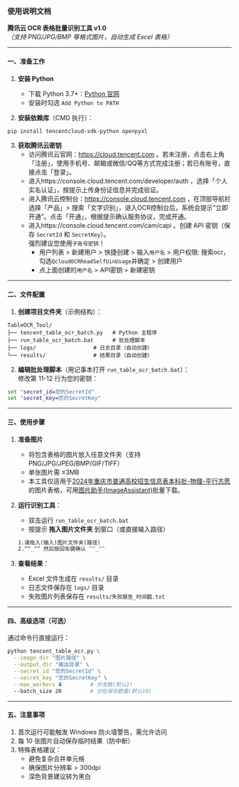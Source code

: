 ### 使用说明文档

**腾讯云 OCR 表格批量识别工具 v1.0**  
*（支持 PNG/JPG/BMP 等格式图片，自动生成 Excel 表格）*

---

#### 一、准备工作
1. **安装 Python**  
   - 下载 Python 3.7+：[Python 官网](https://www.python.org/downloads/)
   - 安装时勾选 `Add Python to PATH`

2. **安装依赖库**（CMD 执行）：
```bash
pip install tencentcloud-sdk-python openpyxl
```

3. **获取腾讯云密钥**  
   - 访问腾讯云官网：https://cloud.tencent.com  。若未注册，点击右上角「注册」，使用手机号、邮箱或微信/QQ等方式完成注册；若已有账号，直接点击「登录」。
   - 进入https://console.cloud.tencent.com/developer/auth  ，选择「个人实名认证」，按提示上传身份证信息并完成验证。  
   - 进入腾讯云控制台：https://console.cloud.tencent.com  ，在顶部导航栏选择「产品」> 搜索「文字识别」，进入OCR控制台后，系统会提示“立即开通”。点击「开通」，根据提示确认服务协议，完成开通。
   - 进入https://console.cloud.tencent.com/cam/capi  。创建 API 密钥（保存 `SecretId` 和 `SecretKey`）。  
     强烈建议您使用`子账号密钥`！
     - 用户列表 > 新建用户 > 快捷创建 > 输入`用户名` > 用户权限: 搜索ocr，勾选`QcloudOCRReadSelfUinUsage`并确定 > 创建用户
     - 点上面创建的`用户名` > API密钥 > 新建密钥

---

#### 二、文件配置
1. **创建项目文件夹**（示例结构）：
```
TableOCR_Tool/
├── tencent_table_ocr_batch.py   # Python 主程序
├── run_table_ocr_batch.bat      # 批处理脚本
├── logs/                  # 日志目录（自动创建）
└── results/               # 结果目录（自动创建）
```

2. **编辑批处理脚本**（用记事本打开 `run_table_ocr_batch.bat`）：  
   修改第 11-12 行为您的密钥：
```bat
set "secret_id=您的SecretId"
set "secret_key=您的SecretKey"
```

---

#### 三、使用步骤
1. **准备图片**  
   - 将包含表格的图片放入任意文件夹（支持 PNG/JPG/JPEG/BMP/GIF/TIFF）
   - 单张图片需 ≤3MB
   - 本工具仅适用于[2024年重庆市普通高校招生信息表本科批-物理-平行志愿](https://www.cqksy.cn/web/article/2024-07/21/content_6230.html)的图片表格，可用[图片助手(ImageAssistant)](https://www.pullywood.com/ImageAssistant/)批量下载。
   
2. **运行识别工具**：
   
   - 双击运行 `run_table_ocr_batch.bat`
   - 按提示 **拖入图片文件夹** 到窗口（或直接输入路径）
   ```bat
   1.请拖入(输入)图片文件夹(路径)
   2.^^_^^ 然后按回车键确认 ^^_^^
   ```
   
3. **查看结果**：
   
   - Excel 文件生成在 `results/` 目录
   - 日志文件保存在 `logs/` 目录
   - 失败图片列表保存在 `results/失败报告_时间戳.txt`

---

#### 四、高级选项（可选）
通过命令行直接运行：
```bash
python tencent_table_ocr.py \
  --image_dir "图片路径" \
  --output_dir "输出目录" \
  --secret_id "您的SecretId" \
  --secret_key "您的SecretKey" \
  --max_workers 4         # 并发数(默认2)
  --batch_size 20         # 分批保存数量(默认10)
```

---

#### 五、注意事项
1. 首次运行可能触发 Windows 防火墙警告，需允许访问
2. 每 10 张图片自动保存临时结果（防中断）
3. 特殊表格建议：
   - 避免复杂合并单元格
   - 确保图片分辨率 > 300dpi
   - 深色背景建议转为黑白
